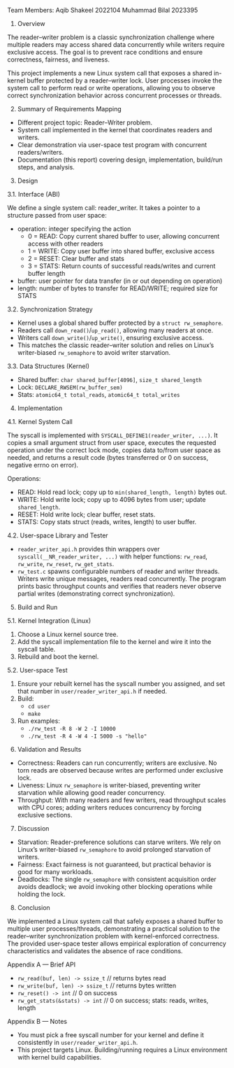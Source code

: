 
Team Members: Aqib Shakeel 2022104
              Muhammad Bilal 2023395

1. Overview

The reader–writer problem is a classic synchronization challenge where multiple readers may access shared data concurrently while writers require exclusive access. The goal is to prevent race conditions and ensure correctness, fairness, and liveness.

This project implements a new Linux system call that exposes a shared in-kernel buffer protected by a reader–writer lock. User processes invoke the system call to perform read or write operations, allowing you to observe correct synchronization behavior across concurrent processes or threads.

2. Summary of Requirements Mapping

- Different project topic: Reader–Writer problem.
- System call implemented in the kernel that coordinates readers and writers.
- Clear demonstration via user-space test program with concurrent readers/writers.
- Documentation (this report) covering design, implementation, build/run steps, and analysis.

3. Design

3.1. Interface (ABI)

We define a single system call: reader_writer. It takes a pointer to a structure passed from user space:

- operation: integer specifying the action
  - 0 = READ: Copy current shared buffer to user, allowing concurrent access with other readers
  - 1 = WRITE: Copy user buffer into shared buffer, exclusive access
  - 2 = RESET: Clear buffer and stats
  - 3 = STATS: Return counts of successful reads/writes and current buffer length
- buffer: user pointer for data transfer (in or out depending on operation)
- length: number of bytes to transfer for READ/WRITE; required size for STATS

3.2. Synchronization Strategy

- Kernel uses a global shared buffer protected by a `struct rw_semaphore`.
- Readers call `down_read()`/`up_read()`, allowing many readers at once.
- Writers call `down_write()`/`up_write()`, ensuring exclusive access.
- This matches the classic reader–writer solution and relies on Linux’s writer-biased `rw_semaphore` to avoid writer starvation.

3.3. Data Structures (Kernel)

- Shared buffer: `char shared_buffer[4096]`, `size_t shared_length`
- Lock: `DECLARE_RWSEM(rw_buffer_sem)`
- Stats: `atomic64_t total_reads`, `atomic64_t total_writes`

4. Implementation

4.1. Kernel System Call

The syscall is implemented with `SYSCALL_DEFINE1(reader_writer, ...)`. It copies a small argument struct from user space, executes the requested operation under the correct lock mode, copies data to/from user space as needed, and returns a result code (bytes transferred or 0 on success, negative errno on error).

Operations:

- READ: Hold read lock; copy up to `min(shared_length, length)` bytes out.
- WRITE: Hold write lock; copy up to 4096 bytes from user; update `shared_length`.
- RESET: Hold write lock; clear buffer, reset stats.
- STATS: Copy stats struct (reads, writes, length) to user buffer.

4.2. User-space Library and Tester

- `reader_writer_api.h` provides thin wrappers over `syscall(__NR_reader_writer, ...)` with helper functions: `rw_read`, `rw_write`, `rw_reset`, `rw_get_stats`.
- `rw_test.c` spawns configurable numbers of reader and writer threads. Writers write unique messages, readers read concurrently. The program prints basic throughput counts and verifies that readers never observe partial writes (demonstrating correct synchronization).

5. Build and Run

5.1. Kernel Integration (Linux)

1) Choose a Linux kernel source tree.
2) Add the syscall implementation file to the kernel and wire it into the syscall table.
3) Rebuild and boot the kernel.


5.2. User-space Test

1) Ensure your rebuilt kernel has the syscall number you assigned, and set that number in `user/reader_writer_api.h` if needed.
2) Build:
   - `cd user`
   - `make`
3) Run examples:
   - `./rw_test -R 8 -W 2 -I 10000`
   - `./rw_test -R 4 -W 4 -I 5000 -s "hello"`

6. Validation and Results

- Correctness: Readers can run concurrently; writers are exclusive. No torn reads are observed because writes are performed under exclusive lock.
- Liveness: Linux `rw_semaphore` is writer-biased, preventing writer starvation while allowing good reader concurrency.
- Throughput: With many readers and few writers, read throughput scales with CPU cores; adding writers reduces concurrency by forcing exclusive sections.

7. Discussion

- Starvation: Reader-preference solutions can starve writers. We rely on Linux’s writer-biased `rw_semaphore` to avoid prolonged starvation of writers.
- Fairness: Exact fairness is not guaranteed, but practical behavior is good for many workloads.
- Deadlocks: The single `rw_semaphore` with consistent acquisition order avoids deadlock; we avoid invoking other blocking operations while holding the lock.

8. Conclusion

We implemented a Linux system call that safely exposes a shared buffer to multiple user processes/threads, demonstrating a practical solution to the reader–writer synchronization problem with kernel-enforced correctness. The provided user-space tester allows empirical exploration of concurrency characteristics and validates the absence of race conditions.

Appendix A — Brief API

- `rw_read(buf, len) -> ssize_t`  // returns bytes read
- `rw_write(buf, len) -> ssize_t` // returns bytes written
- `rw_reset() -> int`             // 0 on success
- `rw_get_stats(&stats) -> int`   // 0 on success; stats: reads, writes, length

Appendix B — Notes

- You must pick a free syscall number for your kernel and define it consistently in `user/reader_writer_api.h`.
- This project targets Linux. Building/running requires a Linux environment with kernel build capabilities.

